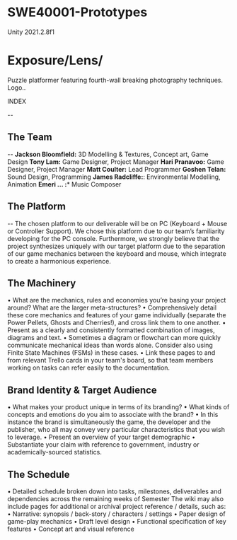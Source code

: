 # SWE40001-Prototypes
Unity 2021.2.8f1

# Exposure/Lens/ 

Puzzle platformer featuring fourth-wall breaking photography techniques.
Logo..

INDEX

--
## The Team
--
**Jackson Bloomfield:** 3D Modelling & Textures, Concept art, Game Design
**Tony Lam:** Game Designer, Project Manager
**Hari Pranavoo:** Game Designer, Project Manager
**Matt Coulter:** Lead Programmer
**Goshen Telan:** Sound Design, Programming 
**James Radcliffe:**: Environmental Modelling, Animation 
**Emeri … :*** Music Composer

## The Platform
--
The chosen platform to our deliverable will be on PC (Keyboard + Mouse or Controller Support). We chose this platform due to our team’s familiarity developing for the PC console. Furthermore, we strongly believe that the project synthesizes uniquely with our target platform due to the separation of our game mechanics between the keyboard and mouse, which integrate to create a harmonious experience.

## The Machinery
•	What are the mechanics, rules and economies you’re basing your project around? What are the larger meta-structures?
•	Comprehensively detail these core mechanics and features of your game individually (separate the Power Pellets, Ghosts and Cherries!), and cross link them to one another. 
•	Present as a clearly and consistently formatted combination of images, diagrams and text.
•	Sometimes a diagram or flowchart can more quickly communicate mechanical ideas than words alone. Consider also using Finite State Machines (FSMs) in these cases.
•	Link these pages to and from relevant Trello cards in your team's board, so that team members working on tasks can refer easily to the documentation.
	


## Brand Identity & Target Audience
•	What makes your product unique in terms of its branding?
•	What kinds of concepts and emotions do you aim to associate with the brand?
•	In this instance the brand is simultaneously the game, the developer and the publisher, who all may convey very particular characteristics that you wish to leverage.
•	Present an overview of your target demographic
•	Substantiate your claim with reference to government, industry or academically-sourced statistics.

## The Schedule
•	Detailed schedule broken down into tasks, milestones, deliverables and dependencies across the remaining weeks of Semester
The wiki may also include pages for additional or archival project reference / details, such as:
•	Narrative: synopsis / back-story / characters / settings
•	Paper design of game-play mechanics
•	Draft level design
•	Functional specification of key features
•	Concept art and visual reference
